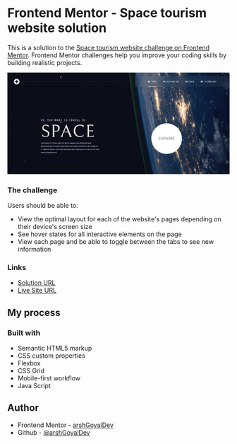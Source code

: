 # Frontend Mentor - Space tourism website solution

This is a solution to the [Space tourism website challenge on Frontend Mentor](https://www.frontendmentor.io/challenges/space-tourism-multipage-website-gRWj1URZ3). Frontend Mentor challenges help you improve your coding skills by building realistic projects. 

![](assets/shared/screenshot.png)

### The challenge

Users should be able to:

- View the optimal layout for each of the website's pages depending on their device's screen size
- See hover states for all interactive elements on the page
- View each page and be able to toggle between the tabs to see new information


### Links

- [Solution URL](https://www.frontendmentor.io/solutions/space-tourism-website-igWosQVmb)
- [Live Site URL](https://space-tourism-developingweb.vercel.app)

## My process

### Built with

- Semantic HTML5 markup
- CSS custom properties
- Flexbox
- CSS Grid
- Mobile-first workflow
- Java Script


## Author

- Frontend Mentor - [arshGoyalDev](https://www.frontendmentor.io/profile/arshGoyalDev)
- Github - [@arshGoyalDev](https://www.github.com/arshGoyalDev)

